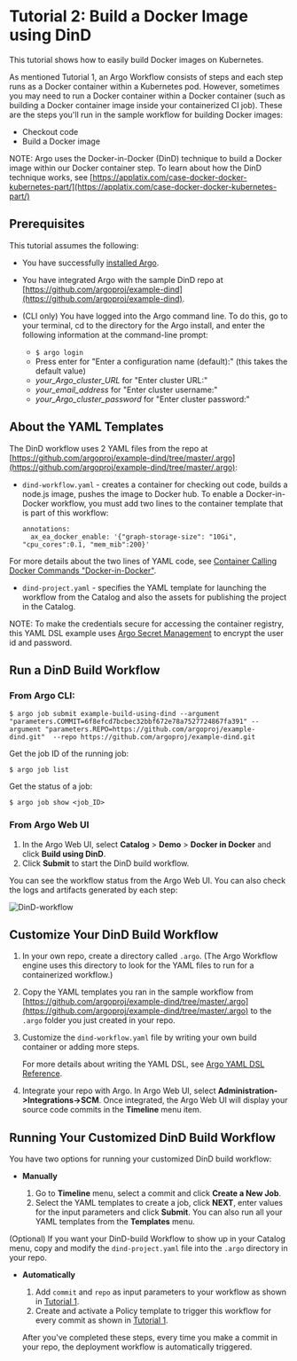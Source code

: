 # Tutorial 2: Build a Docker Image using DinD

This tutorial shows how to easily build Docker images on Kubernetes.

As mentioned Tutorial 1, an Argo Workflow consists of steps and each step runs as a Docker container within a Kubernetes pod. However, sometimes you may need to run a Docker container within a Docker container (such as building a Docker container image inside your containerized CI job). These are the steps you'll run in the sample workflow for building Docker images:

* Checkout code
* Build a Docker image

NOTE: Argo uses the Docker-in-Docker (DinD) technique to build a Docker image within our Docker container step. To learn about how the DinD technique works, see [https://applatix.com/case-docker-docker-kubernetes-part/](https://applatix.com/case-docker-docker-kubernetes-part/)

## Prerequisites
This tutorial assumes the following:

* You have successfully [installed Argo](https://argoproj.github.io/argo-site/get-started/installation).
* You have integrated Argo with the sample DinD repo at [https://github.com/argoproj/example-dind](https://github.com/argoproj/example-dind).
* (CLI only) You have logged into the Argo command line. To do this, go to your terminal, cd to the directory for the Argo install, and enter the following information at the command-line prompt:

  * ```$ argo login```
  * Press enter for "Enter a configuration name (default):" (this takes the default value)
  * *your_Argo_cluster_URL* for "Enter cluster URL:"
  * *your_email_address* for "Enter cluster username:"
  * *your_Argo_cluster_password* for "Enter cluster password:"
<!--Config written to: /Users/<your_name>/.argo/default-->

## About the YAML Templates

The DinD workflow uses 2 YAML files from the repo at [https://github.com/argoproj/example-dind/tree/master/.argo](https://github.com/argoproj/example-dind/tree/master/.argo):

* `dind-workflow.yaml` - creates a container for checking out code, builds a node.js image, pushes the image to Docker hub. To enable a Docker-in-Docker workflow, you must add two lines to the container template that is part of this workflow:

  ```
  annotations:
    ax_ea_docker_enable: '{"graph-storage-size": "10Gi", "cpu_cores":0.1, "mem_mib":200}'
  ```
For more details about the two lines of YAML code, see [Container Calling Docker Commands "Docker-in-Docker"](../yaml/container_templates.md#ContainerDinDWorkflow).

* `dind-project.yaml` - specifies the YAML template for launching the workflow from the Catalog and also the assets for publishing the project in the Catalog.

NOTE: To make the credentials secure for accessing the container registry, this YAML DSL example uses [Argo Secret Management](../user_guide/configapplatixcluster/managesystemsettings.md) to encrypt the user id and password.

## Run a DinD Build Workflow

### From Argo CLI:

```$ argo job submit example-build-using-dind --argument "parameters.COMMIT=6f8efcd7bcbec32bbf672e78a7527724867fa391" --argument "parameters.REPO=https://github.com/argoproj/example-dind.git"  --repo https://github.com/argoproj/example-dind.git```

Get the job ID of the running job:

```$ argo job list```

Get the status of a job:

```$ argo job show <job_ID>```

### From Argo Web UI

1. In the Argo Web UI, select **Catalog** > **Demo** > **Docker in Docker** and click **Build using DinD**.
1. Click **Submit** to start the DinD build workflow.

 You can see the workflow status from the Argo Web UI. You can also check the logs and artifacts generated by each step:

 ![DinD-workflow](../../images/example-dind-workflow.png)


## Customize Your DinD Build Workflow

1. In your own repo, create a directory called `.argo`. (The Argo Workflow engine uses this directory to look for the YAML files to run for a containerized workflow.)
1. Copy the YAML templates you ran in the sample workflow from [https://github.com/argoproj/example-dind/tree/master/.argo](https://github.com/argoproj/example-dind/tree/master/.argo) to the `.argo` folder you just created in your repo.
1. Customize the `dind-workflow.yaml` file by writing your own build container or adding more steps.

	For more details about writing the YAML DSL, see [Argo YAML DSL Reference](./../yaml/dsl_reference_intro.md).

4.  Integrate your repo with Argo. In Argo Web UI, select **Administration->Integrations->SCM**. Once integrated, the Argo Web UI will display your source code commits in the **Timeline** menu item.

## Running Your Customized DinD Build Workflow

You have two options for running your customized DinD build workflow:

 * **Manually**

	1. Go to **Timeline** menu, select a commit and click **Create a New Job**.
	1. Select the YAML templates to create a job, click **NEXT**, enter values for the input parameters and click **Submit**. You can also run all your YAML templates from the **Templates** menu.

  (Optional) If you want your DinD-build Workflow to show up in your Catalog menu, copy and modify the `dind-project.yaml` file into the `.argo` directory in your repo.


 * **Automatically**
  	1. Add `commit` and `repo` as input parameters to your workflow as shown in [Tutorial 1](./argo_tutorial_1_create_ci_workflow.md).
  	2. Create and activate a Policy template to trigger this workflow for every commit as shown in [Tutorial 1](./argo_tutorial_1_create_ci_workflow.md).

     After you've completed these steps, every time you make a commit in your repo, the deployment workflow is automatically triggered.   
